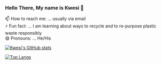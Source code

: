 ### Hello There, My name is Kwesi 👋
📫 How to reach me: ... usually via email <br>
⚡ Fun fact: ... I am learning about ways to recycle and to re-purpose plastic waste responsibly <br>
😄 Pronouns: ... He/His

<!--
**kwesiamoa/kwesiamoa** is a ✨ _special_ ✨ repository because its `README.md` (this file) appears on your GitHub profile.

Here are some ideas to get you started:

- 🔭 I’m currently working on ...
- 🌱 I’m currently learning ...
- 👯 I’m looking to collaborate on ...
- 🤔 I’m looking for help with ...
- 💬 Ask me about ...
- 📫 How to reach me: ... usually via email
- 😄 Pronouns: ... He/His
- ⚡ Fun fact: ... I am learning about ways to recycle plastic waste responsibly
-->
[![Kwesi's GitHub stats](https://github-readme-stats.vercel.app/api?username=kwesiamoa)](https://github.com/kwesiamoa/github-readme-stats&count_private=true&show_icons=true)

[![Top Langs](https://github-readme-stats.vercel.app/api/top-langs/?username=kwesiamoa)](https://github.com/kwesiamoa/github-readme-stats)
<!-- [![Top Langs](https://github-readme-stats.vercel.app/api/top-langs/?username=kwesiamoa&layout=compact)](https://github.com/kwesiamoa/github-readme-stats) -->
